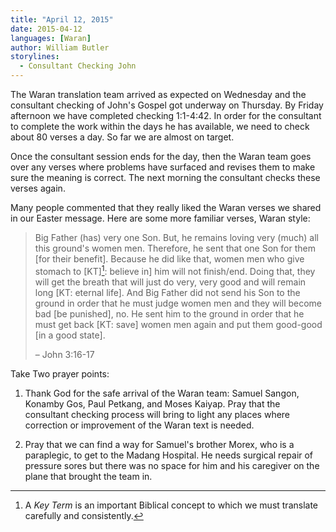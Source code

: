 ```yaml
---
title: "April 12, 2015"
date: 2015-04-12
languages: [Waran]
author: William Butler
storylines:
  - Consultant Checking John
---
```


The Waran translation team arrived as expected on Wednesday and the consultant checking of John's Gospel got underway
on Thursday. By Friday afternoon we have completed checking 1:1-4:42. In order for the consultant to complete the work
within the days he has available, we need to check about 80 verses a day. So far we are almost on target.

Once the consultant session ends for the day, then the Waran team goes over any verses where problems have surfaced and
revises them to make sure the meaning is correct. The next morning the consultant checks these verses again.

Many people commented that they really liked the Waran verses we shared in our Easter message. Here are some more
familiar verses, Waran style:

> Big Father (has) very one Son. But, he remains loving very (much) all this ground's women men. Therefore, he sent
> that one Son for them [for their benefit]. Because he did like that, women men who give stomach to [KT][^1]: believe
> in] him will not finish/end. Doing that, they will get the breath that will just do very, very good and will remain
> long [KT: eternal life]. And Big Father did not send his Son to the ground in order that he must judge women men and
> they will become bad [be punished], no. He sent him to the ground in order that he must get back [KT: save] women men
> again and put them good-good [in a good state].
>
> – John 3:16-17

[^1]: A *Key Term* is an important Biblical concept to which we must translate carefully and consistently.

Take Two prayer points:

1. Thank God for the safe arrival of the Waran team: Samuel Sangon, Konamby Gos, Paul Petkang, and Moses Kaiyap.
   Pray that the consultant checking process will bring to light any places where correction or improvement of the Waran text is needed.

1. Pray that we can find a way for Samuel's brother Morex, who is a paraplegic, to get to the Madang Hospital.
   He needs surgical repair of pressure sores but there was no space for him and his caregiver on the plane that brought the team in.
